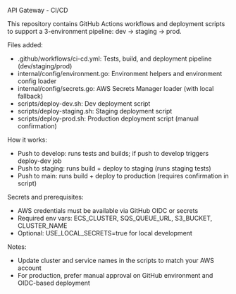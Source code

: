 API Gateway - CI/CD

This repository contains GitHub Actions workflows and deployment scripts to support a 3-environment pipeline: dev -> staging -> prod.

Files added:
- .github/workflows/ci-cd.yml: Tests, build, and deployment pipeline (dev/staging/prod)
- internal/config/environment.go: Environment helpers and environment config loader
- internal/config/secrets.go: AWS Secrets Manager loader (with local fallback)
- scripts/deploy-dev.sh: Dev deployment script
- scripts/deploy-staging.sh: Staging deployment script
- scripts/deploy-prod.sh: Production deployment script (manual confirmation)

How it works:
- Push to develop: runs tests and builds; if push to develop triggers deploy-dev job
- Push to staging: runs build + deploy to staging (runs staging tests)
- Push to main: runs build + deploy to production (requires confirmation in script)

Secrets and prerequisites:
- AWS credentials must be available via GitHub OIDC or secrets
- Required env vars: ECS_CLUSTER, SQS_QUEUE_URL, S3_BUCKET, CLUSTER_NAME
- Optional: USE_LOCAL_SECRETS=true for local development

Notes:
- Update cluster and service names in the scripts to match your AWS account
- For production, prefer manual approval on GitHub environment and OIDC-based deployment
